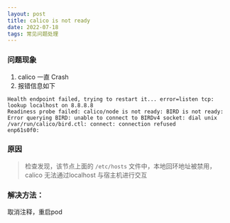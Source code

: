 ```yaml
---
layout: post
title: calico is not ready
date: 2022-07-18
tags: 常见问题处理
---
```

### 问题现象
1. calico 一直 Crash
2. 报错信息如下

```
Health endpoint failed, trying to restart it... error=listen tcp: lookup localhost on 8.8.8.8
Readiness probe failed: calico/node is not ready: BIRD is not ready: Error querying BIRD: unable to connect to BIRDv4 socket: dial unix /var/run/calico/bird.ctl: connect: connection refused
enp61s0f0:
```
### 原因
> 检查发现，该节点上面的 `/etc/hosts` 文件中，本地回环地址被禁用，calico 无法通过localhost 与宿主机进行交互

### 解决方法：
取消注释，重启pod
